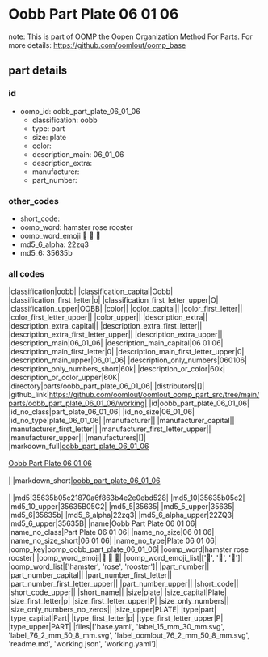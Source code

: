 # Oobb Part Plate 06 01 06  

note: This is part of OOMP the Oopen Organization Method For Parts. For more details: https://github.com/oomlout/oomp_base

##  part details





### id
* oomp_id: oobb_part_plate_06_01_06
  * classification: oobb
  * type: part
  * size: plate
  * color: 
  * description_main: 06_01_06
  * description_extra: 
  * manufacturer: 
  * part_number: 

### other_codes
* short_code: 
* oomp_word: hamster rose rooster
* oomp_word_emoji :hamster: :rose: :rooster:
* md5_6_alpha: 22zq3
* md5_6: 35635b

### all codes 
|classification|oobb|
|classification_capital|Oobb|
|classification_first_letter|o|
|classification_first_letter_upper|O|
|classification_upper|OOBB|
|color||
|color_capital||
|color_first_letter||
|color_first_letter_upper||
|color_upper||
|description_extra||
|description_extra_capital||
|description_extra_first_letter||
|description_extra_first_letter_upper||
|description_extra_upper||
|description_main|06_01_06|
|description_main_capital|06 01 06|
|description_main_first_letter|0|
|description_main_first_letter_upper|0|
|description_main_upper|06_01_06|
|description_only_numbers|060106|
|description_only_numbers_short|60k|
|description_or_color|60k|
|description_or_color_upper|60K|
|directory|parts/oobb_part_plate_06_01_06|
|distributors|[]|
|github_link|https://github.com/oomlout/oomlout_oomp_part_src/tree/main/parts/oobb_part_plate_06_01_06/working|
|id|oobb_part_plate_06_01_06|
|id_no_class|part_plate_06_01_06|
|id_no_size|06_01_06|
|id_no_type|plate_06_01_06|
|manufacturer||
|manufacturer_capital||
|manufacturer_first_letter||
|manufacturer_first_letter_upper||
|manufacturer_upper||
|manufacturers|[]|
|markdown_full|[oobb_part_plate_06_01_06](https://github.com/oomlout/oomlout_oomp_part_src/tree/main/parts/oobb_part_plate_06_01_06/working)<br>[](https://github.com/oomlout/oomlout_oomp_part_src/tree/main/parts/oobb_part_plate_06_01_06/working)<br>[Oobb Part Plate 06 01 06](https://github.com/oomlout/oomlout_oomp_part_src/tree/main/parts/oobb_part_plate_06_01_06/working)<br><br>|
|markdown_short|[oobb_part_plate_06_01_06](https://github.com/oomlout/oomlout_oomp_part_src/tree/main/parts/oobb_part_plate_06_01_06/working)<br><br>|
|md5|35635b05c21870a6f863b4e2e0ebd528|
|md5_10|35635b05c2|
|md5_10_upper|35635B05C2|
|md5_5|35635|
|md5_5_upper|35635|
|md5_6|35635b|
|md5_6_alpha|22zq3|
|md5_6_alpha_upper|22ZQ3|
|md5_6_upper|35635B|
|name|Oobb Part Plate 06 01 06|
|name_no_class|Part Plate 06 01 06|
|name_no_size|06 01 06|
|name_no_size_short|06 01 06|
|name_no_type|Plate 06 01 06|
|oomp_key|oomp_oobb_part_plate_06_01_06|
|oomp_word|hamster rose rooster|
|oomp_word_emoji|:hamster: :rose: :rooster:|
|oomp_word_emoji_list|[':hamster:', ':rose:', ':rooster:']|
|oomp_word_list|['hamster', 'rose', 'rooster']|
|part_number||
|part_number_capital||
|part_number_first_letter||
|part_number_first_letter_upper||
|part_number_upper||
|short_code||
|short_code_upper||
|short_name||
|size|plate|
|size_capital|Plate|
|size_first_letter|p|
|size_first_letter_upper|P|
|size_only_numbers||
|size_only_numbers_no_zeros||
|size_upper|PLATE|
|type|part|
|type_capital|Part|
|type_first_letter|p|
|type_first_letter_upper|P|
|type_upper|PART|
|files|['base.yaml', 'label_15_mm_30_mm.svg', 'label_76_2_mm_50_8_mm.svg', 'label_oomlout_76_2_mm_50_8_mm.svg', 'readme.md', 'working.json', 'working.yaml']|
